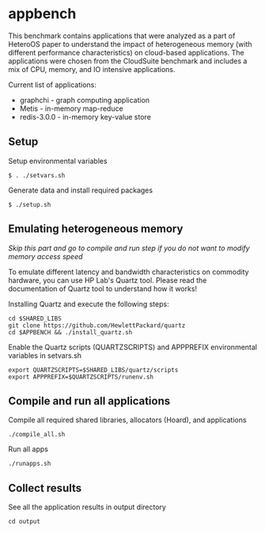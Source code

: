 # appbench
This benchmark contains applications that were analyzed as a part of HeteroOS paper to understand the 
impact of heterogeneous memory (with different performance characteristics) on cloud-based applications.
The applications were chosen from the CloudSuite benchmark and includes a mix of CPU, memory, and IO intensive 
applications. 

Current list of applications:

- graphchi - graph computing application
- Metis - in-memory map-reduce
- redis-3.0.0 - in-memory key-value store

Setup 
------

Setup environmental variables


	$ . ./setvars.sh

Generate data and install required packages

	$ ./setup.sh


Emulating heterogeneous memory 
------------------------------

*Skip this part and go to compile and run step if you do not want to modify memory access speed*

To emulate different latency and bandwidth characteristics on commodity hardware, you can 
use HP Lab's Quartz tool. Please read the documentation of Quartz tool to understand how it works!

Installing Quartz and execute the following steps:

    cd $SHARED_LIBS
    git clone https://github.com/HewlettPackard/quartz
	cd $APPBENCH && ./install_quartz.sh

Enable the Quartz scripts (QUARTZSCRIPTS) and APPPREFIX environmental variables in setvars.sh

	export QUARTZSCRIPTS=$SHARED_LIBS/quartz/scripts
	export APPPREFIX=$QUARTZSCRIPTS/runenv.sh


Compile and run all applications
--------------------------------

Compile all required shared libraries, allocators (Hoard), and applications

	./compile_all.sh

Run all apps

	./runapps.sh

Collect results
---------------

See all the application results in output directory

	cd output




